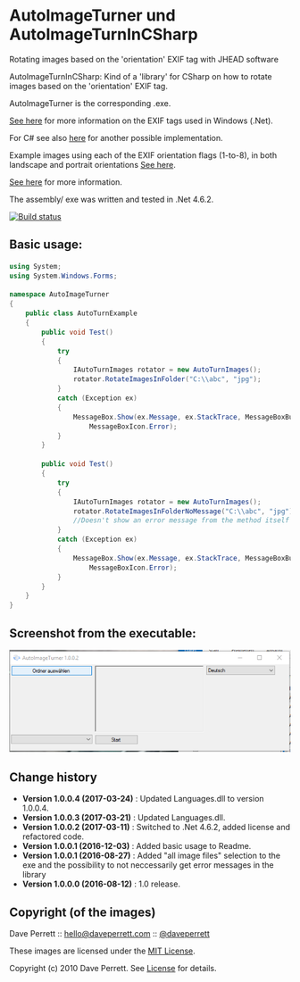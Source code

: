 AutoImageTurner und AutoImageTurnInCSharp
===========================================
Rotating images based on the 'orientation' EXIF tag with JHEAD software

AutoImageTurnInCSharp: Kind of a 'library' for CSharp  on how to rotate images based on the 'orientation' EXIF tag.

AutoImageTurner is the corresponding .exe.

[See here](https://msdn.microsoft.com/en-us/library/windows/desktop/ms534418(v=vs.85).aspx) for more information on the EXIF tags used in Windows (.Net).

For C# see also [here](https://github.com/SeppPenner/RotateImagesInCSharp) for another possible implementation.

Example images using each of the EXIF orientation flags (1-to-8), in both landscape and portrait orientations [See here](https://github.com/recurser/exif-orientation-examples).

[See here](http://www.daveperrett.com/articles/2012/07/28/exif-orientation-handling-is-a-ghetto/) for more information.


The assembly/ exe was written and tested in .Net 4.6.2.

[![Build status](https://ci.appveyor.com/api/projects/status/bpp3st995erveceh?svg=true)](https://ci.appveyor.com/project/SeppPenner/autoimageturner)


## Basic usage:
```csharp
using System;
using System.Windows.Forms;

namespace AutoImageTurner
{
    public class AutoTurnExample
    {
        public void Test()
        {
            try
            {
                IAutoTurnImages rotator = new AutoTurnImages();
                rotator.RotateImagesInFolder("C:\\abc", "jpg");
            }
            catch (Exception ex)
            {
                MessageBox.Show(ex.Message, ex.StackTrace, MessageBoxButtons.OK,
                    MessageBoxIcon.Error);
            }
        }
		
		public void Test()
        {
            try
            {
                IAutoTurnImages rotator = new AutoTurnImages();
                rotator.RotateImagesInFolderNoMessage("C:\\abc", "jpg");
                //Doesn't show an error message from the method itself
            }
            catch (Exception ex)
            {
                MessageBox.Show(ex.Message, ex.StackTrace, MessageBoxButtons.OK,
                    MessageBoxIcon.Error);
            }
        }
    }
}
```

## Screenshot from the executable:
![Screenshot from the executable](https://github.com/SeppPenner/AutoImageTurner/blob/master/AutoImageTurner-Screenshot.PNG "Screenshot from the executable")

Change history
--------------

* **Version 1.0.0.4 (2017-03-24)** : Updated Languages.dll to version 1.0.0.4.
* **Version 1.0.0.3 (2017-03-21)** : Updated Languages.dll.
* **Version 1.0.0.2 (2017-03-11)** : Switched to .Net 4.6.2, added license and refactored code.
* **Version 1.0.0.1 (2016-12-03)** : Added basic usage to Readme.
* **Version 1.0.0.1 (2016-08-27)** : Added "all image files" selection to the exe and the possibility to not neccessarily get error messages in the library
* **Version 1.0.0.0 (2016-08-12)** : 1.0 release.

Copyright (of the images)
-------------------------

Dave Perrett :: hello@daveperrett.com :: [@daveperrett](http://twitter.com/daveperrett)

These images are licensed under the [MIT License](http://opensource.org/licenses/MIT).

Copyright (c) 2010 Dave Perrett. See [License](https://github.com/recurser/exif-orientation-examples/blob/master/LICENSE) for details.
